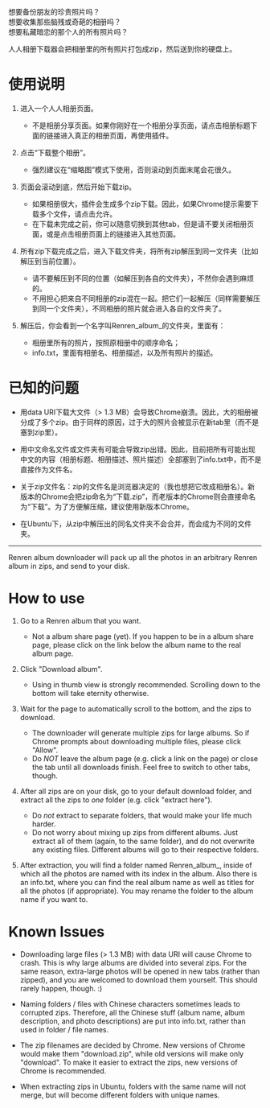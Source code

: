想要备份朋友的珍贵照片吗？  
想要收集那些脑残或奇葩的相册吗？  
想要私藏暗恋的那个人的所有照片吗？  

人人相册下载器会把相册里的所有照片打包成zip，然后送到你的硬盘上。


使用说明
====

1. 进入一个人人相册页面。
   * 不是相册分享页面。如果你刚好在一个相册分享页面，请点击相册标题下面的链接进入真正的相册页面，再使用插件。

2. 点击“下载整个相册”。
   * 强烈建议在“缩略图”模式下使用，否则滚动到页面末尾会花很久。

3. 页面会滚动到底，然后开始下载zip。
   * 如果相册很大，插件会生成多个zip下载。因此，如果Chrome提示需要下载多个文件，请点击允许。
   * 在下载未完成之前，你可以随意切换到其他tab，但是请不要关闭相册页面，或是点击相册页面上的链接进入其他页面。

4. 所有zip下载完成之后，进入下载文件夹，将所有zip解压到同一文件夹（比如解压到当前位置）。
   * 请不要解压到不同的位置（如解压到各自的文件夹），不然你会遇到麻烦的。
   * 不用担心把来自不同相册的zip混在一起。把它们一起解压（同样需要解压到同一个文件夹），不同相册的照片就会进入各自的文件夹了。

5. 解压后，你会看到一个名字叫Renren_album_<albumId>的文件夹，里面有：
   * 相册里所有的照片，按照原相册中的顺序命名；
   * info.txt，里面有相册名、相册描述，以及所有照片的描述。


已知的问题
====

* 用data URI下载大文件（> 1.3 MB）会导致Chrome崩溃。因此，大的相册被分成了多个zip。由于同样的原因，过于大的照片会被显示在新tab里（而不是塞到zip里）。

* 用中文命名文件或文件夹有可能会导致zip出错。因此，目前把所有可能出现中文的内容（相册标题、相册描述、照片描述）全部塞到了info.txt中，而不是直接作为文件名。

* 关于zip文件名：zip的文件名是浏览器决定的（我也想把它改成相册名）。新版本的Chrome会把zip命名为“下载.zip”，而老版本的Chrome则会直接命名为“下载”。为了方便解压缩，建议使用新版本Chrome。

* 在Ubuntu下，从zip中解压出的同名文件夹不会合并，而会成为不同的文件夹。


- - - - -


Renren album downloader will pack up all the photos in an arbitrary Renren album in zips, and send to your disk. 


How to use
====

1. Go to a Renren album that you want. 
   * Not a album share page (yet). If you happen to be in a album share page, please click on the link below the album name to the real album page. 

2. Click "Download album". 
   * Using in thumb view is strongly recommended. Scrolling down to the bottom will take eternity otherwise. 

3. Wait for the page to automatically scroll to the bottom, and the zips to download. 
   * The downloader will generate multiple zips for large albums. So if Chrome prompts about downloading multiple files, please click "Allow". 
   * Do *NOT* leave the album page (e.g. click a link on the page) or close the tab until all downloads finish. Feel free to switch to other tabs, though. 

4. After all zips are on your disk, go to your default download folder, and extract all the zips to *one* folder (e.g. click "extract here"). 
   * Do *not* extract to separate folders, that would make your life much harder. 
   * Do not worry about mixing up zips from different albums. Just extract all of them (again, to the same folder), and do not overwrite any existing files. Different albums will go to their respective folders. 

5. After extraction, you will find a folder named Renren_album_<albumId>, inside of which all the photos are named with its index in the album. Also there is an info.txt, where you can find the real album name as well as titles for all the photos (if appropriate). You may rename the folder to the album name if you want to. 


Known Issues
====

* Downloading large files (> 1.3 MB) with data URI will cause Chrome to crash. This is why large albums are divided into several zips. For the same reason, extra-large photos will be opened in new tabs (rather than zipped), and you are welcomed to download them yourself. This should rarely happen, though. :)

* Naming folders / files with Chinese characters sometimes leads to corrupted zips. Therefore, all the Chinese stuff (album name, album description, and photo descriptions) are put into info.txt, rather than used in folder / file names. 

* The zip filenames are decided by Chrome. New versions of Chrome would make them "download.zip", while old versions will make only "download". To make it easier to extract the zips, new versions of Chrome is recommended. 

* When extracting zips in Ubuntu, folders with the same name will not merge, but will become different folders with unique names. 